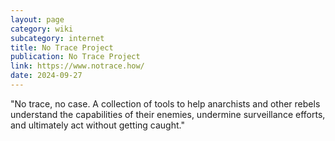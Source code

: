 ```yaml
---
layout: page
category: wiki
subcategory: internet
title: No Trace Project
publication: No Trace Project
link: https://www.notrace.how/
date: 2024-09-27
---
```


"No trace, no case. A collection of tools to help anarchists and other rebels understand the capabilities of their enemies, undermine surveillance efforts, and ultimately act without getting caught."
